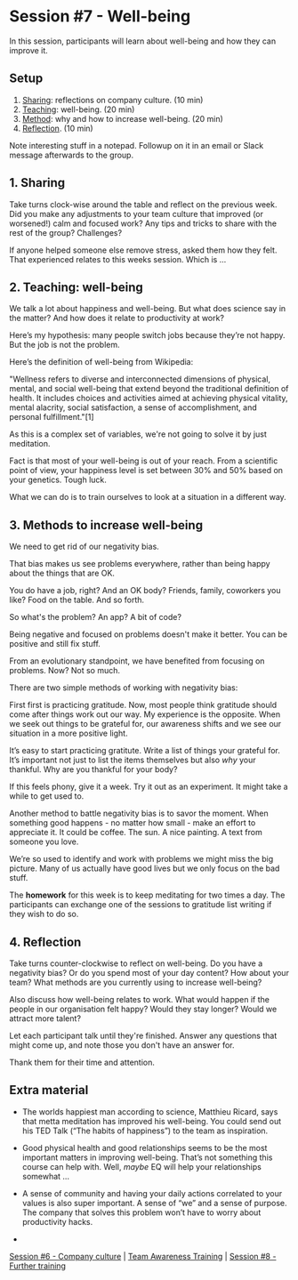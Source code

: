 # Session #7 - Well-being

In this session, participants will learn about well-being and how they can improve it.

## Setup
1. [Sharing](#1-sharing): reflections on company culture. (10 min)
2. [Teaching](#2-teaching-well-being): well-being. (20 min)
3. [Method](#3-methods-to-increase-well-being): why and how to increase well-being. (20 min)
4. [Reflection](#4-reflection). (10 min)

Note interesting stuff in a notepad. Followup on it in an email  or Slack message afterwards to the group.

## 1. Sharing
Take turns clock-wise around the table and reflect on the previous week. Did you make any adjustments to your team culture that improved (or worsened!) calm and focused work? Any tips and tricks to share with the rest of the group? Challenges?

If anyone helped someone else remove stress, asked them how they felt. That experienced relates to this weeks session. Which is …

## 2. Teaching: well-being
We talk a lot about happiness and well-being. But what does science say in the matter? And how does it relate to productivity at work?

Here’s my hypothesis: many people switch jobs because they’re not happy. But the job is not the problem.

Here’s the definition of well-being from Wikipedia:

"Wellness refers to diverse and interconnected dimensions of physical, mental, and social well-being that extend beyond the traditional definition of health. It includes choices and activities aimed at achieving physical vitality, mental alacrity, social satisfaction, a sense of accomplishment, and personal fulfillment."[1]

As this is a complex set of variables, we're not going to solve it by just meditation.

Fact is that most of your well-being is out of your reach. From a scientific point of view, your happiness level is set between 30% and 50% based on your genetics. Tough luck.

What we can do is to train ourselves to look at a situation in a different way. 

## 3. Methods to increase well-being
We need to get rid of our negativity bias. 

That bias makes us see problems everywhere, rather than being happy about the things that are OK.

You do have a job, right?
And an OK body?
Friends, family, coworkers you like?
Food on the table.
And so forth.

So what's the problem? An app? A bit of code? 

Being negative and focused on problems doesn't make it better. You can be positive and still fix stuff.

From an evolutionary standpoint, we have benefited from focusing on problems. Now? Not so much.

There are two simple methods of working with negativity bias:

First first is practicing gratitude. Now, most people think gratitude should come after things work out our way. My experience is the opposite. When we seek out things to be grateful for, our awareness shifts and we see our situation in a more positive light.

It’s easy to start practicing gratitute. Write a list of things your grateful for. It’s important not just to list the items themselves but also *why* your thankful. Why are you thankful for your body?

If this feels phony, give it a week. Try it out as an experiment. It might take a while to get used to.

Another method to battle negativity bias is to savor the moment. When something good happens - no matter how small - make an effort to appreciate it. It could be coffee. The sun. A nice painting. A text from someone you love. 

We’re so used to identify and work with problems we might miss the big picture. Many of us actually have good lives but we only focus on the bad stuff. 

The **homework** for this week is to keep meditating for two times a day. The participants can exchange one of the sessions to gratitude list writing if they wish to do so.

## 4. Reflection
Take turns counter-clockwise to reflect on  well-being. Do you have a negativity bias? Or do you spend most of your day content? How about your team? What methods are you currently using to increase well-being? 

Also discuss how well-being relates to work. What would happen if the people in our organisation felt happy? Would they stay longer? Would we attract more talent? 

Let each participant talk until they're finished. Answer any questions that might come up, and note those you don't have an answer for.

Thank them for their time and attention.

## Extra material
- The worlds happiest man according to science, Matthieu Ricard, says that metta meditation has improved his well-being. You could send out his TED Talk (“The habits of happiness”) to the team as inspiration.
- Good physical health and good relationships seems to be the most important matters in improving well-being. That’s not something this course can help with. Well, *maybe* EQ will help your relationships somewhat …
- A sense of community and having your daily actions correlated to your values is also super important. A sense of “we” and a sense of purpose. The company that solves this problem won’t have to worry about productivity hacks.

-

[Session #6 - Company culture](session-06-culture.md) | [Team Awareness Training](../../..) | [Session #8 - Further training](session-08-further-training-md)
